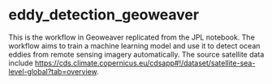 # eddy_detection_geoweaver

This is the workflow in Geoweaver replicated from the JPL notebook. The workflow aims to train a machine learning model and use it to detect ocean eddies from remote sensing imagery automatically. The source satellite data include https://cds.climate.copernicus.eu/cdsapp#!/dataset/satellite-sea-level-global?tab=overview. 
